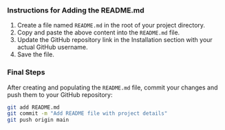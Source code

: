 
### Instructions for Adding the README.md

1. Create a file named `README.md` in the root of your project directory.
2. Copy and paste the above content into the `README.md` file.
3. Update the GitHub repository link in the Installation section with your actual GitHub username.
4. Save the file.

### Final Steps

After creating and populating the `README.md` file, commit your changes and push them to your GitHub repository:

```bash
git add README.md
git commit -m "Add README file with project details"
git push origin main
